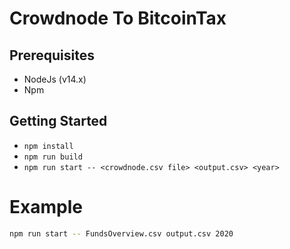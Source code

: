 # Crowdnode To BitcoinTax

## Prerequisites
*   NodeJs (v14.x)
*   Npm

## Getting Started
*   ```npm install```
*   ```npm run build```
*   ```npm run start -- <crowdnode.csv file> <output.csv> <year>```

# Example
```bash
npm run start -- FundsOverview.csv output.csv 2020
```
